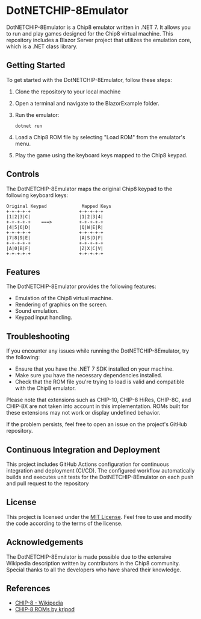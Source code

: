 # DotNETCHIP-8Emulator

DotNETCHIP-8Emulator is a Chip8 emulator written in .NET 7. It allows you to run and play games designed for the Chip8 virtual machine. This repository includes a Blazor Server project that utilizes the emulation core, which is a .NET class library.

## Getting Started

To get started with the DotNETCHIP-8Emulator, follow these steps:

1. Clone the repository to your local machine

2. Open a terminal and navigate to the BlazorExample folder.

3. Run the emulator:

   ```
   dotnet run
   ```

4. Load a Chip8 ROM file by selecting "Load ROM" from the emulator's menu.

5. Play the game using the keyboard keys mapped to the Chip8 keypad.

## Controls

The DotNETCHIP-8Emulator maps the original Chip8 keypad to the following keyboard keys:

```
Original Keypad             Mapped Keys
+-+-+-+-+                  +-+-+-+-+
|1|2|3|C|                  |1|2|3|4|
+-+-+-+-+    ===>          +-+-+-+-+
|4|5|6|D|                  |Q|W|E|R|
+-+-+-+-+                  +-+-+-+-+
|7|8|9|E|                  |A|S|D|F|
+-+-+-+-+                  +-+-+-+-+
|A|0|B|F|                  |Z|X|C|V|
+-+-+-+-+                  +-+-+-+-+
```

## Features

The DotNETCHIP-8Emulator provides the following features:

- Emulation of the Chip8 virtual machine.
- Rendering of graphics on the screen.
- Sound emulation.
- Keypad input handling.

## Troubleshooting

If you encounter any issues while running the DotNETCHIP-8Emulator, try the following:

- Ensure that you have the .NET 7 SDK installed on your machine.
- Make sure you have the necessary dependencies installed.
- Check that the ROM file you're trying to load is valid and compatible with the Chip8 emulator.

Please note that extensions such as CHIP-10, CHIP-8 HiRes, CHIP-8C, and CHIP-8X are not taken into account in this implementation. ROMs built for these extensions may not work or display undefined behavior.

If the problem persists, feel free to open an issue on the project's GitHub repository.


## Continuous Integration and Deployment
This project includes GitHub Actions configuration for continuous integration and deployment (CI/CD). 
The configured workflow automatically builds and executes unit tests for the DotNETCHIP-8Emulator on each push and pull request to the repository

## License

This project is licensed under the [MIT License](LICENSE). Feel free to use and modify the code according to the terms of the license.

## Acknowledgements

The DotNETCHIP-8Emulator is made possible due to the extensive Wikipedia description written by contributors in the Chip8 community. Special thanks to all the developers who have shared their knowledge.

## References

- [CHIP-8 - Wikipedia](https://en.wikipedia.org/wiki/CHIP-8)
- [CHIP-8 ROMs by kripod](https://github.com/kripod/chip8-roms/)
